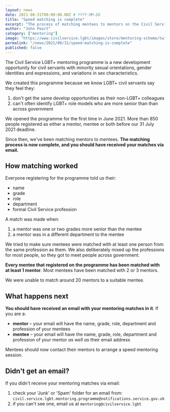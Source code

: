 ```yaml
---
layout: news
date: 2021-08-31T00:00:00.00Z # YYYY-MM-DD
title: "Speed matching is complete"
excerpt: "The process of matching mentees to mentors on the Civil Service LGBT+ mentoring programme is complete."
author: "John Peart"
category: ["mentoring"]
image: "https://www.civilservice.lgbt/images/store/mentoring-scheme/twitter-timeline%201.png"
permalink: "/news/2021/08/31/speed-matching-is-complete"
published: false
---
```


The Civil Service LGBT+ mentoring programme is a new development opportunity for civil servants with minority sexual orientations, gender identities and expressions, and variations in sex characteristics.

We created this programme because we know LGBT+ civil servants say they feel they:

1. don't get the same develop opportunities as their non-LGBT+ colleagues
2. can't often identify LGBT+ role models who are more senior than than across government

We opened the programme for the first time in June 2021. More than 850 people registered as either a mentor, mentee or both before our 31 July 2021 deadline.

Since then, we've been matching mentors to mentees. **The matching process is now complete, and you should have received your matches via email.**

## How matching worked

Everyone registering for the programme told us their:

- name
- grade
- role
- department
- formal Civil Service profession

A match was made when:

1. a mentor was one or two grades more senior than the mentee
2. a mentor was in a different department to the mentee

We tried to make sure mentees were matched with at least one person from the same profession as them. We also deliberately mixed up the professions for most people, so they got to meet people across government.

**Every mentee that registered on the programme has been matched with at least 1 mentor**. Most mentees have been matched with 2 or 3 mentors.

We were unable to match around 20 mentors to a suitable mentee.

## What happens next

**You should have received an email with your mentoring matches in it**. If you are a:

- **mentor** – your email will have the name, grade, role, department and profession of your mentees
- **mentee** – your email will have the name, grade, role, department and profession of your mentor *as well as* their email address

Mentees should now contact their mentors to arrange a speed mentoring session.

## Didn't get an email?

If you didn't receive your mentoring matches via email:

1. check your 'Junk' or 'Spam' folder for an email from: `civil.service.lgbt.mentoring.programme@notifications.service.gov.uk`
2. if you can't see one, email us at `mentoring@civilservice.lgbt`

